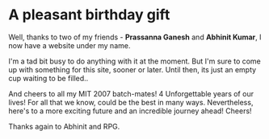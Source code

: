 # A pleasant birthday gift

<!--[options]
name: A pleasant birthday gift
date: 2010-12-10T00:00:00.000Z
url: 2010/12/pleasant-birthday-gift.html
tags:
 - General
-->

Well, thanks to two of my friends - **Prassanna Ganesh** and **Abhinit Kumar**, I now have a website under my name.

I'm a tad bit busy to do anything with it at the moment. But I'm sure to come up with something for this site, sooner or later. Until then, its just an empty cup waiting to be filled..

And cheers to all my MIT 2007 batch-mates! 4 Unforgettable years of our lives! For all that we know, could be the best in many ways. Nevertheless, here's to a more exciting future and an incredible journey ahead! Cheers!

Thanks again to Abhinit and RPG.